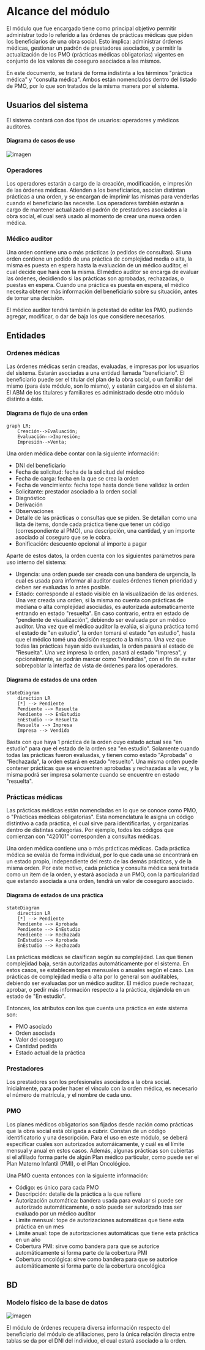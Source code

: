 # Alcance del módulo

El módulo que fue encargado tiene como principal objetivo permitir administrar todo lo referido a las órdenes de prácticas médicas que piden los beneficiarios de una obra social. Esto implica: administrar órdenes médicas, gestionar un padrón de prestadores asociados, y permitir la actualización de los PMO (prácticas médicas obligatorias) vigentes en conjunto de los valores de coseguro asociados a las mismos.

En este documento, se tratará de forma indistinta a los términos "práctica médica" y "consulta médica". Ambos están nomenclados dentro del listado de PMO, por lo que son
tratados de la misma manera por el sistema.


## Usuarios del sistema

El sistema contará con dos tipos de usuarios: operadores y médicos auditores.

#### Diagrama de casos de uso

![imagen](https://user-images.githubusercontent.com/45775681/184682353-27cf2fbe-9d66-4e79-8bce-a6101cd3ee73.png)


### Operadores

Los operadores estarán a cargo de la creación, modificación, e impresión de las órdenes médicas. Atienden a los beneficiarios, asocian distintan prácticas a una orden, y se encargan de imprimir las mismas para venderlas cuando el beneficiario las necesite. Los operadores también estarán a cargo de mantener actualizado el padrón de prestadores asociados a la obra social, el cual será usado al momento de crear una nueva orden médica.

### Médico auditor

Una orden contiene una o más prácticas (o pedidos de consultas). Si una orden contiene un pedido de una práctica de complejidad media o alta, la misma es puesta en espera hasta la evaluación de un médico auditor, el cual decide que hará con la misma. El médico auditor se encarga de evaluar las órdenes, decidiendo si las prácticas son aprobadas, rechazadas, o puestas en espera. Cuando una práctica es puesta en espera, el médico necesita obtener más información del beneficiario sobre su situación, antes de tomar una decisión.

El médico auditor tendrá también la potestad de editar los PMO, pudiendo agregar, modificar, o dar de baja los que considere necesarios.

## Entidades

### Ordenes médicas

Las órdenes médicas serán creadas, evaluadas, e impresas por los usuarios del sistema. Estarán asociadas a una entidad llamada "beneficiario". El beneficiario puede ser el titular del plan de la obra social, o un familiar del mismo (para éste módulo, son lo mismo), y estarán cargados en el sistema. El ABM de los titulares y familiares es administrado desde otro módulo distinto a éste.

#### Diagrama de flujo de una orden

```mermaid
graph LR;
    Creación-->Evaluación;
    Evaluación-->Impresión;
    Impresión-->Venta;
```

Una orden médica debe contar con la siguiente información:

- DNI del beneficiario
- Fecha de solicitud: fecha de la solicitud del médico
- Fecha de carga: fecha en la que se crea la orden
- Fecha de vencimiento: fecha tope hasta donde tiene validez la orden 
- Solicitante: prestador asociado a la orden social
- Diagnóstico
- Derivación
- Observaciones
- Detalle de las prácticas o consultas que se piden. Se detallan como una lista de items, donde cada práctica tiene que tener un código (correspondiente al PMO), una descripción, una cantidad, y un importe asociado al coseguro que se le cobra.
- Bonificación: descuento opcional al importe a pagar

Aparte de estos datos, la orden cuenta con los siguientes parámetros para uso interno del sistema:

- Urgencia: una orden puede ser creada con una bandera de urgencia, la cual es usada para informar al auditor cuales órdenes tienen prioridad y deben ser evaluadas
 lo antes posible.
- Estado: corresponde al estado visible en la visualización de las ordenes. Una vez creada una orden, si la misma no cuenta con prácticas de mediana o alta complejidad asociadas, es autorizada automaticamente entrando en estado "resuelta". En caso contrario, entra en estado de "pendiente de visualización", debiendo ser evaluada por un médico auditor. Una vez que el médico auditor la evalúa, si alguna práctica tomó el estado de "en estudio", la orden tomará el estado "en estudio", hasta que el médico tomé una decisión respecto a la misma. Una vez que todas las prácticas hayan sido evaluadas, la orden pasará al estado de "Resuelta". Una vez impresa la orden, pasará al estado "Impresa", y opcionalmente, se podrán marcar como "Vendidas", con el fin de evitar sobrepoblar la interfaz de vista de órdenes para los operadores.

#### Diagrama de estados de una orden

```mermaid
stateDiagram
    direction LR
    [*] --> Pendiente
    Pendiente --> Resuelta
    Pendiente --> EnEstudio
    EnEstudio --> Resuelta
    Resuelta --> Impresa
    Impresa --> Vendida
```

Basta con que haya 1 práctica de la orden cuyo estado actual sea "en estudio" para que el estado de la orden sea "en estudio". Solamente cuando todas las prácticas fueron evaluadas,
y tienen como estado "Aprobada" o "Rechazada", la orden estará en estado "resuelto". Una misma orden puede contener prácticas que se encuentren aprobadas y rechazadas a la vez, y la misma podrá
ser impresa solamente cuando se encuentre en estado "resuelta".

### Prácticas médicas

Las prácticas médicas están nomencladas en lo que se conoce como PMO, o "Prácticas médicas obligatorias". Esta nomenclatura le asigna un código distintivo a cada
práctica, el cual sirve para identificarlas, y organizarlas dentro de distintas categorías. Por ejemplo, todos los códigos que comienzan con "420101" corresponden a consultas médicas.

Una orden médica contiene una o más prácticas médicas. Cada práctica médica se evalúa de forma individual, por lo que cada una se encontrará en un estado propio, independiente del resto de las demás prácticas, y de la misma orden. Por este motivo, cada práctica y consulta médica será tratada como un ítem de la orden, y estará asociada a un PMO, con la particularidad que estando asociada a una orden, tendrá un valor de coseguro asociado.

#### Diagrama de estados de una práctica

```mermaid
stateDiagram
    direction LR
    [*] --> Pendiente
    Pendiente --> Aprobada
    Pendiente --> EnEstudio
    Pendiente --> Rechazada
    EnEstudio --> Aprobada
    EnEstudio --> Rechazada
```

Las prácticas médicas se clasifican según su complejidad. Las que tienen complejidad baja, serán autorizadas automáticamente por el sistema. En estos casos, se establecen topes mensuales o anuales según el caso.
Las prácticas de complejidad media o alta por lo general son auditables, debiendo ser evaluadas por un médico auditor. El médico puede rechazar, aprobar, o pedir más información respecto a la práctica, dejándola en un estado de "En estudio". 

Entonces, los atributos con los que cuenta una práctica en este sistema son:

- PMO asociado
- Orden asociada
- Valor del coseguro
- Cantidad pedida
- Estado actual de la práctica

### Prestadores

Los prestadores son los profesionales asociados a la obra social. Inicialmente, para poder hacer el vínculo con la orden médica, es necesario el número de matrícula, y el nombre de cada uno. 

### PMO

Los planes médicos obligatorios son fijados desde nación como prácticas que la obra social está obligada a cubrir. Constan de un código identificatorio y una descripción.
Para el uso en este módulo, se deberá especificar cuales son autorizados automáicamente, y cuál es el límite mensual y anual en estos casos. Además, algunas prácticas son cubiertas si el afiliado forma parte de algún Plan médico particular, como puede ser el Plan Materno Infantil (PMI), o el Plan Oncológico.

Una PMO cuenta entonces con la siguiente información:

- Código: es único para cada PMO
- Descripción: detalle de la práctica a la que refiere
- Autorización automática: bandera usada para evaluar si puede ser autorizado automáticamente, o solo puede ser autorizado tras ser evaluado por un médico auditor
- Limite mensual: tope de autorizaciones automáticas que tiene esta práctica en un mes
- Límite anual: tope de autorizaciones automáticas que tiene esta práctica en un año
- Cobertura PMI: sirve como bandera para que se autorice automáticamente si forma parte de la cobertura PMI
- Cobertura oncológica: sirve como bandera para que se autorice automáticamente si forma parte de la cobertura oncológica

## BD

### Modelo físico de la base de datos

![imagen](https://user-images.githubusercontent.com/45775681/184210239-1933efad-9a7e-4e2e-ace6-ef0e96636b03.png)

El módulo de órdenes recupera diversa información respecto del beneficiario del módulo de afiliaciones, pero la única relación directa entre tablas se da por el DNI del individuo, el cual estará asociado a la orden.
